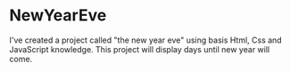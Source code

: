 # NewYearEve
I've created a project called "the new year eve" using basis Html, Css and JavaScript knowledge. This project will display days until new year will come.

